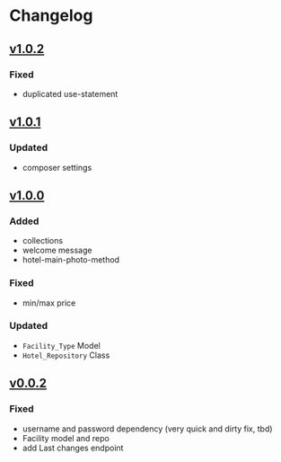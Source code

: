 # Changelog

## [v1.0.2]

### Fixed

+ duplicated use-statement

## [v1.0.1]

### Updated

+ composer settings

## [v1.0.0]

### Added

+ collections
+ welcome message
+ hotel-main-photo-method

### Fixed

+ min/max price

### Updated

+ `Facility_Type` Model
+ `Hotel_Repository` Class

## [v0.0.2]

### Fixed

+ username and password dependency (very quick and dirty fix, tbd)
+ Facility model and repo 
+ add Last changes endpoint

[v1.0.2]: https://github.com/towa-digital/booking-com-sdk/releases/tag/v1.0.2
[v1.0.1]: https://github.com/towa-digital/booking-com-sdk/releases/tag/v1.0.1
[v1.0.0]: https://github.com/towa-digital/booking-com-sdk/releases/tag/v1.0.0
[v0.0.2]: https://github.com/towa-digital/booking-com-sdk/releases/tag/v0.0.2
[unreleased]: https://github.com/towa-digital/booking-com-sdk/tree/develop
